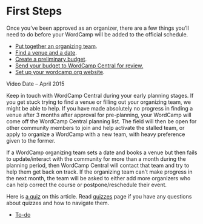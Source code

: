 # First Steps

Once you’ve been approved as an organizer, there are a few things you’ll need to do before your WordCamp will be added to the official schedule.

*   [Put together an organizing team](https://make.wordpress.org/community/handbook/wordcamp-organizer-handbook/first-steps/the-organizing-team/ "The Organizing Team").
*   [Find a venue and a date](https://make.wordpress.org/community/handbook/wordcamp-organizer-handbook/first-steps/venue-and-date/ "Venue and Date").
*   [Create a preliminary budget](https://make.wordpress.org/community/handbook/wordcamp-organizer-handbook/first-steps/budget-and-finances/ "Budget and Finances").
*   [Send your budget to WordCamp Central for review.](mailto:support@wordcamp.org)
*   [Set up your wordcamp.org website](https://make.wordpress.org/community/handbook/wordcamp-organizer-handbook/first-steps/web-presence/setting-up-your-wordcamp-theme/ "WordCamp.org Website").

Video Date – April 2015

Keep in touch with WordCamp Central during your early planning stages. If you get stuck trying to find a venue or filling out your organizing team, we might be able to help. If you have made absolutely no progress in finding a venue after 3 months after approval for pre-planning, your WordCamp will come off the WordCamp Central planning list. The field will then be open for other community members to join and help activate the stalled team, or apply to organize a WordCamp with a new team, with heavy preference given to the former.

If a WordCamp organizing team sets a date and books a venue but then fails to update/interact with the community for more than a month during the planning period, then WordCamp Central will contact that team and try to help them get back on track. If the organizing team can’t make progress in the next month, the team will be asked to either add more organizers who can help correct the course or postpone/reschedule their event.

Here is [a quiz](https://wordpress.org/contributor-training/quiz/first-steps-2/) on this article. Read [quizzes](https://make.wordpress.org/community/handbook/wordcamp-organizer/quizzes/) page if you have any questions about quizzes and how to navigate them.

*   [To-do](# "To-do")
